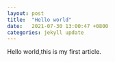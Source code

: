 ```yaml
---
layout: post
title:  "Hello world"
date:   2021-07-30 13:00:47 +0800
categories: jekyll update
---
```

Hello world,this is my first article.
